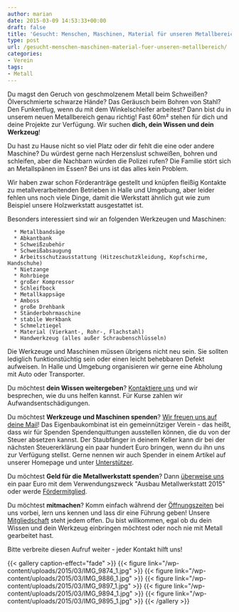 ```yaml
---
author: marian
date: 2015-03-09 14:53:33+00:00
draft: false
title: 'Gesucht: Menschen, Maschinen, Material für unseren Metallbereich'
type: post
url: /gesucht-menschen-maschinen-material-fuer-unseren-metallbereich/
categories:
- Verein
tags:
- Metall
---
```


Du magst den Geruch von geschmolzenem Metall beim Schweißen? Ölverschmierte schwarze Hände? Das Geräusch beim Bohren von Stahl? Den Funkenflug, wenn du mit dem Winkelschleifer arbeitest? Dann bist du in unserem neuen Metallbereich genau richtig! Fast 60m² stehen für dich und deine Projekte zur Verfügung. Wir suchen **dich, dein Wissen und dein Werkzeug**!<!-- more -->

Du hast zu Hause nicht so viel Platz oder dir fehlt die eine oder andere Maschine? Du würdest gerne nach Herzenslust schweißen, bohren und schleifen, aber die Nachbarn würden die Polizei rufen? Die Familie stört sich an Metallspänen im Essen? Bei uns ist das alles kein Problem.

Wir haben zwar schon Förderanträge gestellt und knüpfen fleißig Kontakte zu metallverarbeitenden Betrieben in Halle und Umgebung, aber leider fehlen uns noch viele Dinge, damit die Werkstatt ähnlich gut wie zum Beispiel unsere Holzwerkstatt ausgestattet ist.

Besonders interessiert sind wir an folgenden Werkzeugen und Maschinen:



	  * Metallbandsäge
	  * Abkantbank
	  * Schweißzubehör
	  * Schweißabsaugung
	  * Arbeitsschutzausstattung (Hitzeschutzkleidung, Kopfschirme, Handschuhe)
	  * Nietzange
	  * Rohrbiege
	  * großer Kompressor
	  * Schleifbock
	  * Metallkappsäge
	  * Amboss
	  * große Drehbank
	  * Ständerbohrmaschine
	  * stabile Werkbank
	  * Schmelztiegel
	  * Material (Vierkant-, Rohr-, Flachstahl)
	  * Handwerkzeug (alles außer Schraubenschlüsseln)

Die Werkzeuge und Maschinen müssen übrigens nicht neu sein. Sie sollten lediglich funktionstüchtig sein oder einen leicht behebbaren Defekt aufweisen. In Halle und Umgebung organisieren wir gerne eine Abholung mit Auto oder Transporter.

Du möchtest **dein Wissen weitergeben**? [Kontaktiere uns](/kontakt/) und wir besprechen, wie du uns helfen kannst. Für Kurse zahlen wir Aufwandsentschädigungen.

Du möchtest **Werkzeuge und Maschinen spenden**? [Wir freuen uns auf deine Mail](/kontakt/)! Das Eigenbaukombinat ist ein gemeinnütziger Verein - das heißt, dass wir für Spenden Spendenquittungen ausstellen können, die du von der Steuer absetzen kannst. Der Staubfänger in deinem Keller kann dir bei der nächsten Steuererklärung ein paar hundert Euro bringen, wenn du ihn uns zur Verfügung stellst. Gerne nennen wir auch Spender in einem Artikel auf unserer Homepage und unter [Unterstützer](/unterstuetzer/).

Du möchtest **Geld für die Metallwerkstatt spenden**? Dann [überweise uns](/geldspenden/) ein paar Euro mit dem Verwendungszweck "Ausbau Metallwerkstatt 2015" oder werde [Fördermitglied](/fordermitgliedschaft/).

Du möchtest **mitmachen**? Komm einfach während der [Öffnungszeiten](/oeffnungszeiten/) bei uns vorbei, lern uns kennen und lass dir eine Führung geben! Unsere [Mitgliedschaft](/mitmachen/) steht jedem offen. Du bist willkommen, egal ob du dein Wissen und dein Werkzeug einbringen möchtest oder noch nie mit Metall gearbeitet hast.

Bitte verbreite diesen Aufruf weiter - jeder Kontakt hilft uns!




{{< gallery caption-effect="fade" >}}
  {{< figure link="/wp-content/uploads/2015/03/IMG_9874_1.jpg" >}}
{{< figure link="/wp-content/uploads/2015/03/IMG_9886_1.jpg" >}}
{{< figure link="/wp-content/uploads/2015/03/IMG_9897_1.jpg" >}}
{{< figure link="/wp-content/uploads/2015/03/IMG_9894_1.jpg" >}}
{{< figure link="/wp-content/uploads/2015/03/IMG_9895_1.jpg" >}}
{{< /gallery >}}
